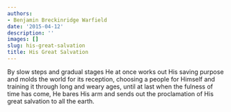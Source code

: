 ```yaml
---
authors:
- Benjamin Breckinridge Warfield
date: '2015-04-12'
description: ''
images: []
slug: his-great-salvation
title: His Great Salvation
---
```


By slow steps and gradual stages He at once works out His saving purpose and molds the world for its reception, choosing a people for Himself and training it through long and weary ages, until at last when the fulness of time has come, He bares His arm and sends out the proclamation of His great salvation to all the earth.